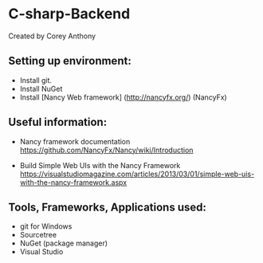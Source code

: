 # C-sharp-Backend
Created by Corey Anthony

## Setting up environment:

- Install git.
- Install NuGet
- Install [Nancy Web framework] (http://nancyfx.org/) (NancyFx)

## Useful information:
- Nancy framework documentation
https://github.com/NancyFx/Nancy/wiki/Introduction

- Build Simple Web UIs with the Nancy Framework
https://visualstudiomagazine.com/articles/2013/03/01/simple-web-uis-with-the-nancy-framework.aspx


## Tools, Frameworks, Applications used:

- git for Windows
- Sourcetree
- NuGet (package manager)
- Visual Studio
